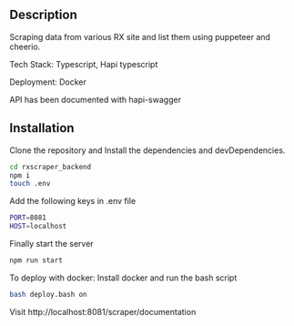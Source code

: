 ## Description

Scraping data from various RX site and list them using puppeteer and cheerio. 

Tech Stack: Typescript, Hapi typescript

Deployment: Docker

API has been documented with hapi-swagger

## Installation

Clone the repository and Install the dependencies and devDependencies.

```sh
cd rxscraper_backend
npm i
touch .env
```

Add the following keys in .env file
```sh
PORT=8081
HOST=localhost
```

Finally start the server
```sh
npm run start
```

To deploy with docker: 
Install docker and run the bash script
```sh
bash deploy.bash on
```

Visit http://localhost:8081/scraper/documentation
